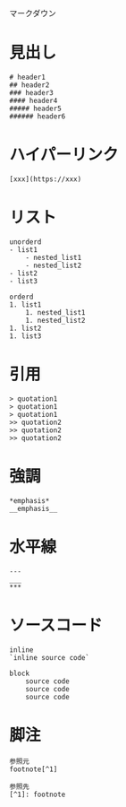 マークダウン

# 見出し

    # header1
    ## header2
    ### header3
    #### header4
    ##### header5
    ###### header6

# ハイパーリンク

    [xxx](https://xxx)

# リスト

    unorderd
    - list1
        - nested_list1
        - nested_list2
    - list2
    - list3

    orderd
    1. list1
        1. nested_list1
        1. nested_list2
    1. list2
    1. list3

# 引用

    > quotation1
    > quotation1
    > quotation1
    >> quotation2
    >> quotation2
    >> quotation2

# 強調

    *emphasis*
    __emphasis__

# 水平線

    ---
    ___
    ***

# ソースコード

    inline
    `inline source code`

    block
        source code
        source code
        source code

# 脚注

    参照元
    footnote[^1]

    参照先
    [^1]: footnote
